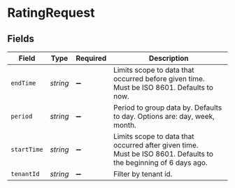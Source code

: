 # RatingRequest


## Fields

| Field                                                                                                                      | Type                                                                                                                       | Required                                                                                                                   | Description                                                                                                                |
| -------------------------------------------------------------------------------------------------------------------------- | -------------------------------------------------------------------------------------------------------------------------- | -------------------------------------------------------------------------------------------------------------------------- | -------------------------------------------------------------------------------------------------------------------------- |
| `endTime`                                                                                                                  | *string*                                                                                                                   | :heavy_minus_sign:                                                                                                         | Limits scope to data that occurred before given time.<br />Must be ISO 8601. Defaults to now.<br />                        |
| `period`                                                                                                                   | *string*                                                                                                                   | :heavy_minus_sign:                                                                                                         | Period to group data by. Defaults to day. Options are: day, week, month.<br />                                             |
| `startTime`                                                                                                                | *string*                                                                                                                   | :heavy_minus_sign:                                                                                                         | Limits scope to data that occurred after given time.<br />Must be ISO 8601. Defaults to the beginning of 6 days ago.<br /> |
| `tenantId`                                                                                                                 | *string*                                                                                                                   | :heavy_minus_sign:                                                                                                         | Filter by tenant id.<br />                                                                                                 |